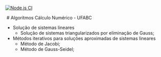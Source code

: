 [![Node.js CI](https://github.com/mrsixx/algoritmos-calculo-numerico/actions/workflows/node.js.yml/badge.svg)](https://github.com/mrsixx/algoritmos-calculo-numerico/actions/workflows/node.js.yml)

﻿ # Algoritmos Cálculo Numérico - UFABC
  
  * Solução de sistemas lineares
    * Solução de sistemas triangularizados por eliminação de Gauss;
  * Métodos iterativos para soluções aproximadas de sistemas lineares
    * Método de Jacobi;
    * Método de Gauss-Seidel;
